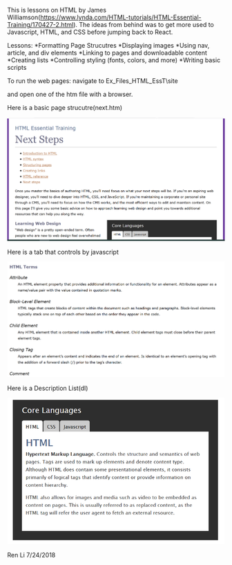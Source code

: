 This is lessons on HTML by James Williamson(https://www.lynda.com/HTML-tutorials/HTML-Essential-Training/170427-2.html). 
The ideas from behind was to get more used to Javascript, HTML, and CSS before jumping back to React.

Lessons:
	*Formatting Page Strucutres
	*Displaying images
	*Using nav, article, and div elements
	*Linking to pages and downloadable content
	*Creating lists
	*Controlling styling (fonts, colors, and more)
	*Writing basic scripts

To run the web pages:
navigate to Ex_Files_HTML_EssT\site  

and open one of the htm file with a browser. 

Here is a basic page strucutre(next.htm)

![](images/basicPage.PNG)

Here is a tab that controls by javascript

![](images/dl.PNG)

Here is a Description List(dl)

![](images/tabsJS.PNG)

Ren Li
7/24/2018
